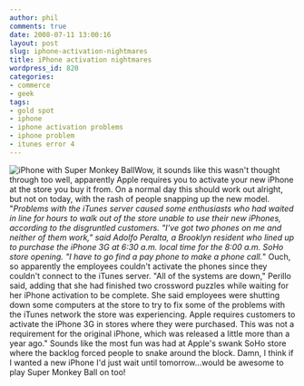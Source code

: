 ```yaml
---
author: phil
comments: true
date: 2008-07-11 13:00:16
layout: post
slug: iphone-activation-nightmares
title: iPhone activation nightmares
wordpress_id: 820
categories:
- commerce
- geek
tags:
- gold spot
- iphone
- iphone activation problems
- iphone problem
- itunes error 4
---
```


![iPhone with Super Monkey Ball](http://images.apple.com/iphone/appstore/images/appstore_app2image_20080609.jpg)Wow, it sounds like this wasn't thought through too well, apparently Apple requires you to activate your new iPhone at the store you buy it from.  On a normal day this should work out alright, but not on today, with the rash of people snapping up the new model.  "_Problems with the iTunes server caused some enthusiasts who had waited in line for hours to walk out of the store unable to    use their new iPhones, according to the disgruntled customers.  "I've got two phones on me and neither of them work," said Adolfo Peralta, a Brooklyn resident who lined up to purchase the iPhone 3G at 6:30 a.m. local time for the 8:00 a.m. SoHo store opening. "I have to go find a pay phone to make a phone call._"  Ouch, so apparently the employees couldn't activate the phones since they couldn't connect to the iTunes server.  "All of the systems are down," Perillo said, adding that she had finished two crossword puzzles while waiting for her iPhone activation to be complete. She said employees were shutting down some computers at the store to try to fix some of the problems with the iTunes network the store was experiencing. Apple requires customers to activate the iPhone 3G in stores where they were purchased. This was not a requirement for the    original iPhone, which was released a little more than a year ago."  Sounds like the most fun was had at Apple's swank SoHo store where the backlog forced people to snake around the block.  Damn, I think if I wanted a new iPhone I'd just wait until tomorrow...would be awesome to play Super Monkey Ball on too!
